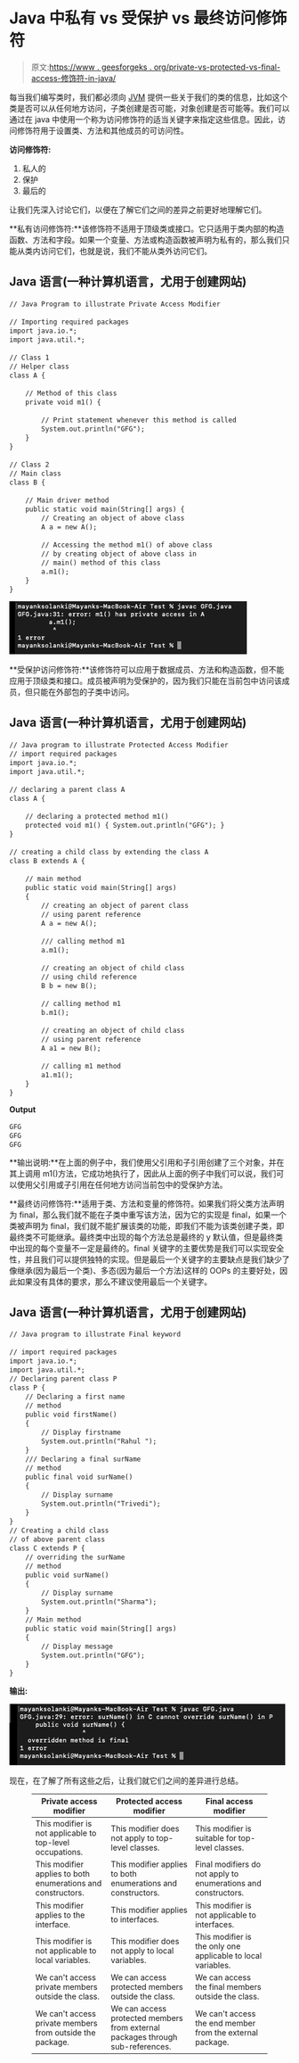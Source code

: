 # Java 中私有 vs 受保护 vs 最终访问修饰符

> 原文:[https://www . geesforgeks . org/private-vs-protected-vs-final-access-修饰符-in-java/](https://www.geeksforgeeks.org/private-vs-protected-vs-final-access-modifier-in-java/)

每当我们编写类时，我们都必须向 [JVM](https://www.geeksforgeeks.org/jvm-works-jvm-architecture/) 提供一些关于我们的类的信息，比如这个类是否可以从任何地方访问，子类创建是否可能，对象创建是否可能等。我们可以通过在 java 中使用一个称为访问修饰符的适当关键字来指定这些信息。因此，访问修饰符用于设置类、方法和其他成员的可访问性。

**访问修饰符:**

1.  私人的
2.  保护
3.  最后的

让我们先深入讨论它们，以便在了解它们之间的差异之前更好地理解它们。

**私有访问修饰符:**该修饰符不适用于顶级类或接口。它只适用于类内部的构造函数、方法和字段。如果一个变量、方法或构造函数被声明为私有的，那么我们只能从类内访问它们，也就是说，我们不能从类外访问它们。

## Java 语言(一种计算机语言，尤用于创建网站)

```
// Java Program to illustrate Private Access Modifier

// Importing required packages
import java.io.*;
import java.util.*;

// Class 1
// Helper class
class A {

    // Method of this class
    private void m1() {

        // Print statement whenever this method is called
        System.out.println("GFG");
    }
}

// Class 2
// Main class
class B {

    // Main driver method
    public static void main(String[] args) {
        // Creating an object of above class
        A a = new A();

        // Accessing the method m1() of above class
        // by creating object of above class in
        // main() method of this class
        a.m1();
    }
}
```

![](img/25bdb5aebb37901e245fd2e66789ff2c.png)

**受保护访问修饰符:**该修饰符可以应用于数据成员、方法和构造函数，但不能应用于顶级类和接口。成员被声明为受保护的，因为我们只能在当前包中访问该成员，但只能在外部包的子类中访问。

## Java 语言(一种计算机语言，尤用于创建网站)

```
// Java program to illustrate Protected Access Modifier
// import required packages
import java.io.*;
import java.util.*;

// declaring a parent class A
class A {

    // declaring a protected method m1()
    protected void m1() { System.out.println("GFG"); }
}

// creating a child class by extending the class A
class B extends A {

    // main method
    public static void main(String[] args)
    {
        // creating an object of parent class
        // using parent reference
        A a = new A();

        /// calling method m1
        a.m1();

        // creating an object of child class
        // using child reference
        B b = new B();

        // calling method m1
        b.m1();

        // creating an object of child class
        // using parent reference
        A a1 = new B();

        // calling m1 method
        a1.m1();
    }
}
```

**Output**

```
GFG
GFG
GFG
```

**输出说明:**在上面的例子中，我们使用父引用和子引用创建了三个对象，并在其上调用 m1()方法，它成功地执行了，因此从上面的例子中我们可以说，我们可以使用父引用或子引用在任何地方访问当前包中的受保护方法。

**最终访问修饰符:**适用于类、方法和变量的修饰符。如果我们将父类方法声明为 final，那么我们就不能在子类中重写该方法，因为它的实现是 final，如果一个类被声明为 final，我们就不能扩展该类的功能，即我们不能为该类创建子类，即最终类不可能继承。最终类中出现的每个方法总是最终的 y 默认值，但是最终类中出现的每个变量不一定是最终的。final 关键字的主要优势是我们可以实现安全性，并且我们可以提供独特的实现。但是最后一个关键字的主要缺点是我们缺少了像继承(因为最后一个类)、多态(因为最后一个方法)这样的 OOPs 的主要好处，因此如果没有具体的要求，那么不建议使用最后一个关键字。

## Java 语言(一种计算机语言，尤用于创建网站)

```
// Java program to illustrate Final keyword

// import required packages
import java.io.*;
import java.util.*;
// Declaring parent class P
class P {
    // Declaring a first name
    // method
    public void firstName()
    {
        // Display firstname
        System.out.println("Rahul ");
    }
    /// Declaring a final surName
    // method
    public final void surName()
    {
        // Display surname
        System.out.println("Trivedi");
    }
}
// Creating a child class
// of above parent class
class C extends P {
    // overriding the surName
    // method
    public void surName()
    {
        // Display surname
        System.out.println("Sharma");
    }
    // Main method
    public static void main(String[] args)
    {
        // Display message
        System.out.println("GFG");
    }
}
```

**输出:**

![](img/26424989ea37669e81927bf82948bddc.png)

现在，在了解了所有这些之后，让我们就它们之间的差异进行总结。

<figure class="table">

| **Private access modifier** | **Protected access modifier** | **Final access modifier** |
| --- | --- | --- |
| This modifier is not applicable to top-level occupations. | This modifier does not apply to top-level classes. | This modifier is suitable for top-level classes. |
| This modifier applies to both enumerations and constructors. | This modifier applies to both enumerations and constructors. | Final modifiers do not apply to enumerations and constructors. |
| This modifier applies to the interface. | This modifier applies to interfaces. | This modifier is not applicable to interfaces. |
| This modifier is not applicable to local variables. | This modifier does not apply to local variables. | This modifier is the only one applicable to local variables. |
| We can't access private members outside the class. | We can access protected members outside the class. | We can access the final members outside the class. |
| We can't access private members from outside the package. | We can access protected members from external packages through sub-references. | We can't access the end member from the external package. |

</figure>